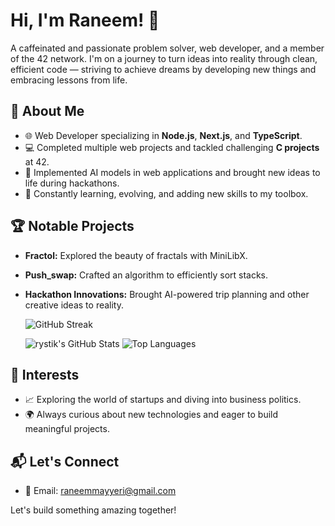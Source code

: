 # Hi, I'm Raneem! 👋

A caffeinated and passionate problem solver, web developer, and a member of the 42 network. I'm on a journey to turn ideas into reality through clean, efficient code — striving to achieve dreams by developing new things and embracing lessons from life.

## 🚀 About Me
- 🌐 Web Developer specializing in **Node.js**, **Next.js**, and **TypeScript**.
- 💻 Completed multiple web projects and tackled challenging **C projects** at 42.
- 🤖 Implemented AI models in web applications and brought new ideas to life during hackathons.
- 🧠 Constantly learning, evolving, and adding new skills to my toolbox.

## 🏆 Notable Projects
- **Fractol:** Explored the beauty of fractals with MiniLibX.
- **Push_swap:** Crafted an algorithm to efficiently sort stacks.
- **Hackathon Innovations:** Brought AI-powered trip planning and other creative ideas to reality.

  ![GitHub Streak](https://nirzak-streak-stats.vercel.app/?user=rystik22&theme=radical)

    ![rystik's GitHub Stats](https://github-readme-stats.vercel.app/api?username=rystik22&show_icons=true&theme=radical)
  ![Top Languages](https://github-readme-stats.vercel.app/api/top-langs/?username=rystik22&layout=compact&theme=radical)

## 🌱 Interests
- 📈 Exploring the world of startups and diving into business politics.
- 🌍 Always curious about new technologies and eager to build meaningful projects.

## 📬 Let's Connect
- 📧 Email: [raneemmayyeri@gmail.com](mailto:raneemmayyeri@gmail.com)

Let's build something amazing together!
